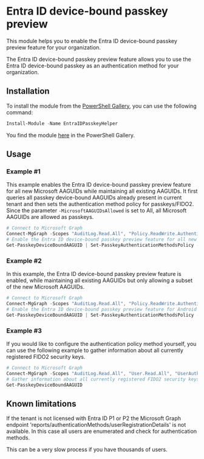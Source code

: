 # Entra ID device-bound passkey preview

This module helps you to enable the Entra ID device-bound passkey preview feature for your organization.

The Entra ID device-bound passkey preview feature allows you to use the Entra ID device-bound passkey as an authentication method for your organization.

## Installation

To install the module from the [PowerShell Gallery](https://www.powershellgallery.com/packages/EntraIdPasskeyHelper), you can use the following command:

```powershell
Install-Module -Name EntraIDPasskeyHelper
```

You find the module [here](https://www.powershellgallery.com/packages/EntraIdPasskeyHelper) in the PowerShell Gallery.

## Usage

### Example #1

This example enables the Entra ID device-bound passkey preview feature for all new Microsoft AAGUIDs while maintaining all existing AAGUIDs.
It first queries all passkey device-bound AAGUIDs already present in current tenant and then sets the authentication method policy for passkeys/FIDO2.
Since the parameter `-MicrosoftAAGUIDsAllowed` is set to All, all Microsoft AAGUIDs are allowed as passkeys.

```powershell
# Connect to Microsoft Graph
Connect-MgGraph -Scopes "AuditLog.Read.All", "Policy.ReadWrite.AuthenticationMethod", "User.Read.All", "UserAuthenticationMethod.Read.All"
# Enable the Entra ID device-bound passkey preview feature for all new Microsoft AAGUIDs while maintaining all existing AAGUIDs
Get-PasskeyDeviceBoundAAGUID | Set-PasskeyAuthenticationMethodsPolicy -MicrosoftAAGUIDsAllowed All
```

### Example #2

In this example, the Entra ID device-bound passkey preview feature is enabled, while maintaining all existing AAGUIDs but only allowing a subset of the new Microsoft AAGUIDs.

```powershell
# Connect to Microsoft Graph
Connect-MgGraph -Scopes "AuditLog.Read.All", "Policy.ReadWrite.AuthenticationMethod", "User.Read.All", "UserAuthenticationMethod.Read.All"
# Enable the Entra ID device-bound passkey preview feature for Android AAGUIDs while maintaining all existing AAGUIDs
Get-PasskeyDeviceBoundAAGUID | Set-PasskeyAuthenticationMethodsPolicy -MicrosoftAAGUIDsAllowed 'Android' -OverwriteExistingAAGUIDs
```

### Example #3

If you would like to configure the authentication policy method yourself, you can use the following example to gather information about all currently registered FIDO2 security keys.

```powershell
# Connect to Microsoft Graph
Connect-MgGraph -Scopes "AuditLog.Read.All", "User.Read.All", "UserAuthenticationMethod.Read.All" -DeviceCode -NoWelcome
# Gather information about all currently registered FIDO2 security keys
Get-PasskeyDeviceBoundAAGUID
```

## Known limitations

If the tenant is not licensed with Entra ID P1 or P2 the Microsoft Graph endpoint 'reports/authenticationMethods/userRegistrationDetails' is not available.
In this case all users are enumerated and check for authentication methods.

This can be a very slow process if you have thousands of users.
